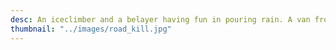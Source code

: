 ```yaml
---
desc: An iceclimber and a belayer having fun in pouring rain. A van from the HSSK rescue team is waiting right below them.
thumbnail: "../images/road_kill.jpg"
---
```

